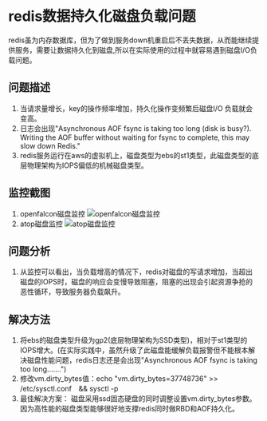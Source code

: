# redis数据持久化磁盘负载问题

redis虽为内存数据库，但为了做到服务down机重启后不丢失数据，从而能继续提供服务，需要让数据持久化到磁盘,所以在实际使用的过程中就容易遇到磁盘I/O负载问题。

## 问题描述

1. 当请求量增长，key的操作频率增加，持久化操作变频繁后磁盘I/O 负载就会变高。  
2. 日志会出现"Asynchronous AOF fsync is taking too long (disk is busy?). Writing the AOF buffer without waiting for fsync to complete, this may slow down Redis."
3. redis服务运行在aws的虚拟机上，磁盘类型为ebs的st1类型，此磁盘类型的底层物理架构为IOPS偏低的机械磁盘类型。

## 监控截图

1. openfalcon磁盘监控
![openfalcon磁盘监控](/imgs/dbs/disk-io.png)
2. atop磁盘监控
![atop磁盘监控](/imgs/dbs/atop-disk.png)

## 问题分析

1. 从监控可以看出，当负载增高的情况下，redis对磁盘的写请求增加，当超出磁盘的IOPS时，磁盘的响应会变慢导致阻塞，阻塞的出现会引起资源争抢的恶性循环，导致服务器负载飙升。

## 解决方法

1. 将ebs的磁盘类型升级为gp2(底层物理架构为SSD类型)，相对于st1类型的IOPS增大。(在实际实践中，虽然升级了此磁盘能缓解负载报警但不能根本解决磁盘性能问题，redis日志还是会出现"Asynchronous AOF fsync is taking too long.......")
2. 修改vm.dirty_bytes值：echo "vm.dirty_bytes=37748736" >> /etc/sysctl.conf　&& sysctl -p  
3. 最佳解决方案： 磁盘采用ssd固态硬盘的同时调整设置vm.dirty_bytes参数。因为高性能的磁盘类型能够很好地支撑redis同时做RBD和AOF持久化。
